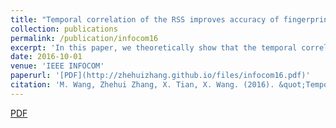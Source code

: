 ```yaml
---
title: "Temporal correlation of the RSS improves accuracy of fingerprinting localization"
collection: publications
permalink: /publication/infocom16
excerpt: 'In this paper, we theoretically show that the temporal correlation of the RSS can improve accuracy of the RSS fingerprinting based indoor localization.'
date: 2016-10-01
venue: 'IEEE INFOCOM'
paperurl: '[PDF](http://zhehuizhang.github.io/files/infocom16.pdf)'
citation: 'M. Wang, Zhehui Zhang, X. Tian, X. Wang. (2016). &quot;Temporal correlation of the RSS improves accuracy of fingerprinting localization.&quot; <i>IEEE INFOCOM</i>.'
---
```


[PDF](http://zhehuizhang.github.io/files/infocom16.pdf)
